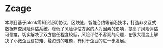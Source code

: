 # Zcage
本项目基于plonk零知识证明协议，区块链，智能合约等前沿技术，打造非交互式数据审查风险评估系统。降低了风险评估方案的人为因素的影响，提高了风险评估可信度，切实解决了双方信任程度较低，风险评估不客观的问题，在很大程度上解决了小微企业信贷难、融资贵的难题，有利于企业的进一步发展。
